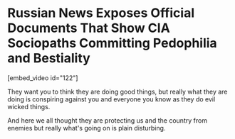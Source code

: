 # Russian News Exposes Official Documents That Show CIA Sociopaths Committing Pedophilia and Bestiality

[embed_video id="122"]

They want you to think they are doing good things, but really what they are doing is conspiring against you and everyone you know as they do evil wicked things.

And here we all thought they are protecting us and the country from enemies but really what's going on is plain disturbing.
